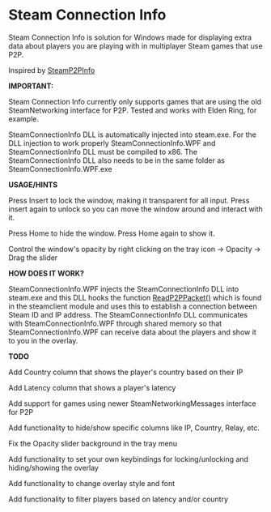 # Steam Connection Info
Steam Connection Info is solution for Windows made for displaying extra data about players you are playing with in multiplayer Steam games that use P2P.

Inspired by [SteamP2PInfo](https://github.com/tremwil/SteamP2PInfo)

**IMPORTANT:**

Steam Connection Info currently only supports games that are using the old SteamNetworking interface for P2P. Tested and works with Elden Ring, for example.

SteamConnectionInfo DLL is automatically injected into steam.exe. For the DLL injection to work properly SteamConnectionInfo.WPF and SteamConnectionInfo DLL must be compiled to x86. The SteamConnectionInfo DLL also needs to be in the same folder as SteamConnectionInfo.WPF.exe

**USAGE/HINTS**

Press Insert to lock the window, making it transparent for all input. Press insert again to unlock so you can move the window around and interact with it.

Press Home to hide the window. Press Home again to show it.

Control the window's opacity by right clicking on the tray icon -> Opacity -> Drag the slider

**HOW DOES IT WORK?**

SteamConnectionInfo.WPF injects the SteamConnectionInfo DLL into steam.exe and this DLL hooks the function [ReadP2PPacket()](https://partner.steamgames.com/doc/api/ISteamNetworking#ReadP2PPacket) which is found in the steamclient module and uses this to establish a connection between Steam ID and IP address. The SteamConnectionInfo DLL communicates with SteamConnectionInfo.WPF through shared memory so that SteamConnectionInfo.WPF can receive data about the players and show it to you in the overlay.

**TODO**

Add Country column that shows the player's country based on their IP

Add Latency column that shows a player's latency

Add support for games using newer SteamNetworkingMessages interface for P2P

Add functionality to hide/show specific columns like IP, Country, Relay, etc.

Fix the Opacity slider background in the tray menu

Add functionality to set your own keybindings for locking/unlocking and hiding/showing the overlay

Add functionality to change overlay style and font

Add functionality to filter players based on latency and/or country
